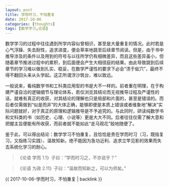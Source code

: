 ```yaml
---
layout: post
title: 学而时习，不怕重复
date: 2017-10-06
categories: [thoughts]
tags: [数学学习,论语]
---
```


数学学习的过程中往往遇到所学内容似曾相识，甚至是大量重复的情况。此时若是心气浮躁、失去耐性，追求进度，便会草率地跳至后续章节阅读。但是，由于书中推导涉及的条件以及用到的符号与以往所学仍有细微差异，而且这些差异虽小，但随着章节推进过程中的累积，到后面便会产生大相径庭的结果。由此导致跳到后续章节的学习难以做到扎实、稳妥，在数学严谨性的要求下必会“溃于蚁穴”，最终不得不翻回头来从头学起。这正所谓浮沙筑台，难以致远。

一般说来，看纯数学书和工科类应用型的书是大不一样的。前者重在明理，在于构建严谨自洽的逻辑细节与理论体系，若仅浏览其结论而无视推导过程及严谨性的话，就难有真正的收获，对其结论的理解也只是局部和片面的，甚至是错误的。而后者仅需做到“似是而非”的大体正确，能够即便是本质上错误或者维象地“解决”实际问题就好，对于真正的原理和逻辑推导是不予追究的。与此同时，研读纯数学书和文科类的书（如历史、心理、小说等）更是大大不同。后者往往仅需了解大意和把握主旨便能有所收获，而前者就不能如此“走马观花”般地随便了。

鉴于此，可以得出结论：数学学习不怕重复，且恰恰是贵在学而时习（习，既指复习，又指练习实践）、温故知新。绝不能因为急功近利、追求立竿见影的效果而失去系统化学习的耐心。

> 《论语 学而 1.1》子曰：“学而时习之，不亦说乎？”

> 《论语 为政 2.11》子曰：“温故而知新之，可以为师矣。”

{{ 2017-10-06-学而时习，不怕重复 | backlink }}
